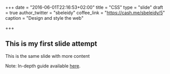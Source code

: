 +++
date = "2016-06-01T22:16:53+02:00"
title = "CSS"
type = "slide"
draft = true
author_twitter = "sbeleidy"
coffee_link = "https://cash.me/sbeleidy/5"
caption = "Design and style the web"

+++

## This is my first slide attempt

This is the same slide with more content

Note:
In-depth guide available [here](/guide/css).